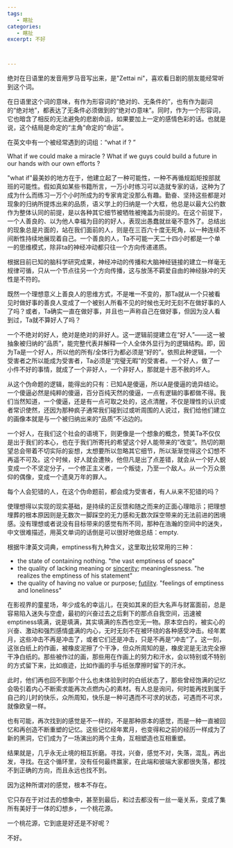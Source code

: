 ```yaml
---
tags:
   - 瞎扯
categories:
   - 瞎扯 
excerpt: 不好



---
```






绝対在日语里的发音用罗马音写出来，是"Zettai ni"，喜欢看日剧的朋友能经常听到这个词。



在日语里这个词的意味，有作为形容词的“绝对的、无条件的”，也有作为副词的“绝对地”，都表达了无条件必须做到的“绝对の意味”。同时，作为一个形容词，它也暗含了相反的无法避免的悲剧命运，如果要加上一定的感情色彩的话。也就是说，这个结局是命定的“主角”命定的“命运”。



在英文中有一个被经常遇到的词组：“what if ? ”



What if we could make a miracle ?  What if we guys could build a future in our hands with our own efforts ?



"what if"最美妙的地方在于，他建立起了一种可能性，一种不再循规蹈矩按部就班的可能性。假如真如某些书籍所言，一万小时练习可以造就专家的话，这种为了成为什么而练习一万个小时所成为的专家肯定没那么有趣。勤奋、坚持这些都是对现象的归纳所提炼出来的品质，语义学上的归纳是一个大框，他总是以最大公约数作为整体认同的前提，是以各种其它细节被牺牲被掩盖为前提的。在这个前提下，一个人善良的、以为他人幸福为目的的好人，表现出愚蠢就丝毫不意外了。总结出的现象总是片面的，站在我们面前的人，则是在三百六十度无死角，以一种连续不间断性持续地展现着自己。一个善良的人，Ta不可能一天二十四小时都是一个单一的思维模式，除非ta的神经冲动都只往一个方向传递递质。



根据目前已知的脑科学研究成果，神经冲动的传播和大脑神经链接的建立一样毫无规律可循，只从一个节点往另一个方向传播，这与放荡不羁爱自由的神经脉冲的天性是不符的。



既然一个理想意义上善良人的思维方式，不是唯一不变的，那Ta就从一个只被看见时做好事的善良人变成了一个被别人所看不见的时候也无时无刻不在做好事的人了吗？或者，Ta确实一直在做好事，并且也一声称自己在做好事，但因为没人看到过，Ta就不算好人了吗？



一个不绝对的好人，绝对是绝对的非好人。这一逻辑前提建立在“好人”——这一被抽象被归纳的“品质”，能完整代表并解释一个人全体外显行为的逻辑结构。即，因为Ta是一个好人，所以他的所有/全体行为都必须是“好的”。依照此种逻辑，一个受害者之所以能成为受害者，Ta必须是“完璧无暇”的受害者。一个好人，做了一小件不好的事情，就成了一个非好人，一个非好人，那就是十恶不赦的坏人。



从这个伪命题的逻辑，能得出的只有：已知A是傻逼，所以A是傻逼的诡异结论。一个傻逼必然是纯粹的傻逼，百分百纯天然的傻逼，一点有逻辑的事都做不得。我们当然知道，一个傻逼，还是有一点可取之处的，这点清醒，不仅是理性的认识或者常识使然，还因为那种疯子通常我们碰到过或听周围的人说过，我们给他们建立的画像本就是与一个被归纳出来的“品质”不沾边的。



一个好人，在我们这个社会的语境下，则更像是一个想象的概念，赞美Ta不仅仅是出于我们的本心，也在于我们所寄托的希望这个好人能带来的”改变“。热切的期望总会带着不切实际的妄想，太想要所以忽略其它细节，所以渐渐觉得这个幻想不再遥不可及。这个时候，好人就会遭殃，他但凡是出了点差错，就会从一个好人蜕变成一个不坚定分子，一个修正主义者，一个叛徒，乃至一个敌人。从一个万众景仰的偶像，变成一个遗臭万年的罪人。



每个人会犯错的人，在这个伪命题前，都会成为受害者，有人从来不犯错的吗？



使理想得以实现的现实基础，是持续的正反馈和随之而来的正面心理暗示；把理想埋葬的根本原因则是无数次一脚踩空的无力感和无数次踩空带来的无法前进的困境感。没有理想或者说没有目标带来的感觉有所不同，那种在浩瀚的空间中的迷失，中文很难描述，用英文单词的话倒是可以很好地做总结：empty.



根据牛津英文词典，emptiness有九种含义，这里取比较常用的三种：

* the state of containing nothing. "the vast emptiness of space"
* the quality of lacking meaning or [sincerity](https://www.merriam-webster.com/dictionary/sincerity); meaninglessness. "he realizes the emptiness of his statement"
* the quality of having no value or purpose; [futility](https://www.merriam-webster.com/dictionary/futility). "feelings of emptiness and loneliness"



在影视界的童星场，年少成名的幸运儿，在突如其来的巨大名声与财富面前，总是容易陷入迷失与空虚，最初的兴奋过去之后剩下的那点自我空间，迅速被emptiness填满，说是填满，其实填满的东西也空无一物。原本空白的，被实心的兴奋、激动和强烈感情盛满的内心，无时无刻不在被环绕的各种感受冲击。经年累月，这些冲击不再是冲击了，或者它们还是冲击，只是不再是“冲击”了。这一刻，这张白纸上的作画，被橡皮泥擦了个干净，但众所周知的是，橡皮泥是无法完全擦干净白纸的。那些被作过的画，那些用在作画上的努力和汗水，会以特别或不特别的方式留下来，比如痕迹，比如作画的手与纸张摩擦时留下的汗水。



此时，他们再也回不到那个什么也未体验到时的白纸状态了，那些曾经饱满的记忆会吸引着内心不断索求能再次点燃内心的素材。有人总是询问，何时能再找到属于自己的儿时的快乐，众所周知，快乐是一种可遇而不可求的状态，可遇而不可求，就像欧皇一样。



也有可能，再次找到的感觉是不一样的，不是那种原本的感觉，而是一种一直被回忆和再创造不断重塑的记忆。这些记忆经年累月，也变得和之前的经历一样成为了新的黑洞，它们成为了一场演出的两个主角，互相塑造也互相重塑。



结果就是，几乎永无止境的相互折磨。寻找，兴奋，感觉不对，失落，混乱，再出发，寻找。在这个循环里，没有任何最终赢家，在此端和彼端大家都很失落，都找不到正确的方向，而且永远也找不到。



因为这种所谓对的感觉，根本不存在。



它只存在于对过去的想象中，甚至到最后，和过去都没有一丝一毫关系，变成了集所有美好于一体的幻想乡，一个桃花源。



一个桃花源，它到底是好还是不好呢？



不好。



